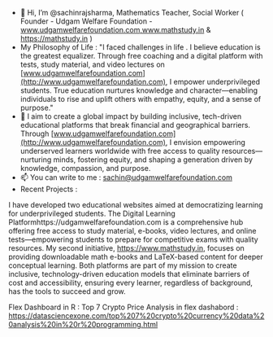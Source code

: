 - 👋 Hi, I’m @sachinrajsharma, Mathematics Teacher, Social Worker ( Founder - Udgam Welfare Foundation - www.udgamwelfarefoundation.com,www.mathstudy.in & https://mathstudy.in ) 
- My Philosophy of Life : "I faced challenges in life . I believe education is the greatest equalizer. Through free coaching and a digital platform with tests, study material, and video lectures on [www.udgamwelfarefoundation.com](http://www.udgamwelfarefoundation.com), I empower underprivileged students. True education nurtures knowledge and character—enabling individuals to rise and uplift others with empathy, equity, and a sense of purpose."
- 👀 I aim to create a global impact by building inclusive, tech-driven educational platforms that break financial and geographical barriers. Through [www.udgamwelfarefoundation.com](http://www.udgamwelfarefoundation.com), I envision empowering underserved learners worldwide with free access to quality resources—nurturing minds, fostering equity, and shaping a generation driven by knowledge, compassion, and purpose.
- 📫 You can write to me : sachin@udgamwelfarefoundation.com
- Recent Projects :

I have developed two educational websites aimed at democratizing learning for underprivileged students. The Digital Learning Platformhttps://udgamwelfarefoundation.com is a comprehensive hub offering free access to study material, e-books, video lectures, and online tests—empowering students to prepare for competitive exams with quality resources. My second initiative, https://www.mathstudy.in, focuses on providing downloadable math e-books and LaTeX-based content for deeper conceptual learning. Both platforms are part of my mission to create inclusive, technology-driven education models that eliminate barriers of cost and accessibility, ensuring every learner, regardless of background, has the tools to succeed and grow.

Flex Dashboard in R : Top 7 Crypto Price Analysis in flex dashabord : https://datasciencexone.com/top%207%20crypto%20currency%20data%20analysis%20in%20r%20programming.html


